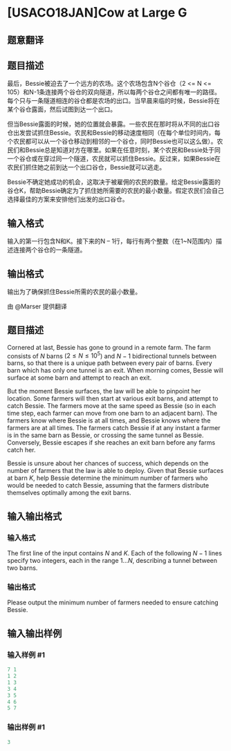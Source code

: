 # [USACO18JAN]Cow at Large G

## 题意翻译

## 题目描述

最后，Bessie被迫去了一个远方的农场。这个农场包含N个谷仓（2 <= N <= 105）和N-1条连接两个谷仓的双向隧道，所以每两个谷仓之间都有唯一的路径。每个只与一条隧道相连的谷仓都是农场的出口。当早晨来临的时候，Bessie将在某个谷仓露面，然后试图到达一个出口。

但当Bessie露面的时候，她的位置就会暴露。一些农民在那时将从不同的出口谷仓出发尝试抓住Bessie。农民和Bessie的移动速度相同（在每个单位时间内，每个农民都可以从一个谷仓移动到相邻的一个谷仓，同时Bessie也可以这么做）。农民们和Bessie总是知道对方在哪里。如果在任意时刻，某个农民和Bessie处于同一个谷仓或在穿过同一个隧道，农民就可以抓住Bessie。反过来，如果Bessie在农民们抓住她之前到达一个出口谷仓，Bessie就可以逃走。

Bessie不确定她成功的机会，这取决于被雇佣的农民的数量。给定Bessie露面的谷仓K，帮助Bessie确定为了抓住她所需要的农民的最小数量。假定农民们会自己选择最佳的方案来安排他们出发的出口谷仓。

## 输入格式

输入的第一行包含N和K。接下来的N – 1行，每行有两个整数（在1~N范围内）描述连接两个谷仓的一条隧道。

## 输出格式

输出为了确保抓住Bessie所需的农民的最小数量。

由 @Marser 提供翻译

## 题目描述

Cornered at last, Bessie has gone to ground in a remote farm. The farm consists of $N$ barns ($2 \leq N \leq 10^5$) and $N-1$ bidirectional tunnels between barns, so that there is a unique path between every pair of barns. Every barn which has only one tunnel is an exit. When morning comes, Bessie will surface at some barn and attempt to reach an exit.

But the moment Bessie surfaces, the law will be able to pinpoint her location. Some farmers will then start at various exit barns, and attempt to catch Bessie. The farmers move at the same speed as Bessie (so in each time step, each farmer can move from one barn to an adjacent barn). The farmers know where Bessie is at all times, and Bessie knows where the farmers are at all times. The farmers catch Bessie if at any instant a farmer is in the same barn as Bessie, or crossing the same tunnel as Bessie. Conversely, Bessie escapes if she reaches an exit barn before any farms catch her.

Bessie is unsure about her chances of success, which depends on the number of farmers that the law is able to deploy. Given that Bessie surfaces at barn $K$, help Bessie determine the minimum number of farmers who would be needed to catch Bessie, assuming that the farmers distribute themselves optimally among the exit barns.

## 输入输出格式

### 输入格式

The first line of the input contains $N$ and $K$. Each of the following $N-1$ lines specify two integers, each in the range $1 \ldots N$, describing a tunnel between two barns.

### 输出格式

Please output the minimum number of farmers needed to ensure catching Bessie.

## 输入输出样例

### 输入样例 #1

```cpp
7 1
1 2
1 3
3 4
3 5
4 6
5 7
```


### 输出样例 #1

```cpp
3
```


